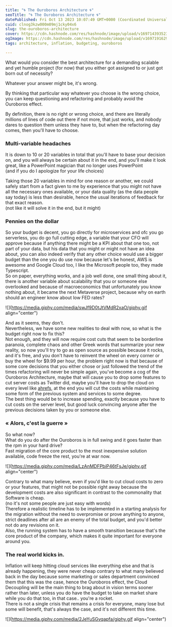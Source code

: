 ```yaml
---
title: "🌀 The Ouroboros Architecture 🌀"
seoTitle: "🌀 The Ouroboros Architecture 🌀"
datePublished: Fri Oct 13 2023 10:07:49 GMT+0000 (Coordinated Universal Time)
cuid: clnog3kzw000m09mj1cky04x6
slug: the-ouroboros-architecture
cover: https://cdn.hashnode.com/res/hashnode/image/upload/v1697143935239/2310d5c1-9553-42c5-a1d1-65abc7c85198.jpeg
ogImage: https://cdn.hashnode.com/res/hashnode/image/upload/v1697191629452/a6020ae3-4805-49dc-a502-c96bc69a1722.jpeg
tags: architecture, inflation, budgeting, ouroboros

---
```


What would you consider the best architecture for a demanding scalable and yet humble project (for now) that you either got assigned to or just got born out of necessity?

Whatever your answer might be, it's wrong.

By thinking that particular way whatever you choose is the wrong choice, you can keep questioning and refactoring and probably avoid the Ouroboros effect.

By definition, there is no right or wrong choice, and there are literally millions of lines of code out there if not more, that just works, and nobody dares to question them unless they have to, but when the refactoring day comes, then you'll have to choose.

### Multi-variable headaches

It is down to 10 or 20 variables in total that you'll have to base your decision on, and you will always be certain about it in the end, and you'll make it look great, like a PowerPoint magician that no longer uses PowerPoint  
(and if you do I apologize for your life choices)

Taking those 20 variables in mind for one reason or another, we could safely start from a fact given to me by experience that you might not have all the necessary ones available, or your data quality (as the data people say today) is less than desirable, hence the usual iterations of feedback for that exact reason.  
(not like it will solve it in the end, but it might)

### Pennies on the dollar

So your budget is decent, you go directly for microservices and ofc you go serverless, you do go full cutting edge, a variable that your CFO will approve because if anything there might be a KPI about that one too, not part of your data, but his data that you might or might not have an idea about, you can also indeed verify that any other choice would use a bigger budget than the one you do use now because let's be honest, AWS is awesome and Google Cloud too, I like the Microsoft people too, they made Typescript.  
So on paper, everything works, and a job well done, one small thing about it, there is another variable about scalability that you or someone else overlooked and because of macroeconomics that unfortunately you know nothing about, it became the next Metaverse project, because why on earth should an engineer know about low FED rates?

![](https://media.giphy.com/media/swJf9D0tJtVMdR2xaO/giphy.gif align="center")

And as it seems, they don't.  
Nevertheless, we have some new realities to deal with now, so what is the budget right now to fix this?  
Not enough, and they will now require cost cuts that seem to be borderline paranoia, complete chaos and other Greek words that summarize your new reality, so now you'll try to go as open source as possible because it rocks, and it's free, and you don't have to reinvent the wheel on every corner or buy the wheel for $9.99 per hour, the problem right now is that because of some core decisions that you either chose or just followed the trend of the times refactoring will never be simple again, you've become a cog of the Ouroboros Architecture, maybe that will cause you to drop some features to cut server costs as Twitter did, maybe you'll have to drop the cloud on every level like [ahrefs](https://tech.ahrefs.com/how-ahrefs-saved-us-400m-in-3-years-by-not-going-to-the-cloud-8939dd930af8), at the end you will cut the costs while maintaining some form of the previous system and services to some degree.  
The best thing would be to increase spending, exactly because you have to cut costs on the server level, but good luck convincing anyone after the previous decisions taken by you or someone else.

### « Alors, c'est la guerre »

So what now?  
What do you do after the Ouroboros is in full swing and it goes faster than the rpm in your hard drive?  
Fast migration of the core product to the most inexpensive solution available, code freeze the rest, you're at war now.  

![](https://media.giphy.com/media/LzAnMDFPbiP46tFsJe/giphy.gif align="center")

Contrary to what many believe, even if you'd like to cut cloud costs to zero or your features, that might not be possible right away because the development costs are also significant in contrast to the commonality that Software is cheap.  
(no it's not some people are just easy with words)  
Therefore a realistic timeline has to be implemented in a starting analysis for the migration without the need to overpromise or prove anything to anyone, strict deadlines after all are an enemy of the total budget, and you'd better not do any revisions on it.  
Also, the running system has to have a smooth transition because that's the core product of the company, which makes it quite important for everyone around you.

### The real world kicks in.

Inflation will keep hitting cloud services like everything else and that is already happening, they were never cheap contrary to what many believed back in the day because some marketing or sales department convinced them that this was the case, hence the Ouroboros effect, the Cloud Decoupling will be the main thing to brag about in vision terms sooner rather than later, unless you do have the budget to take on market share while you do that too, in that case.. you're a rocket.  
There is not a single crisis that remains a crisis for everyone, many lose but some will benefit, that's always the case, and it's not different this time.

![](https://media.giphy.com/media/2JeYuSGvqapfa/giphy.gif align="center")